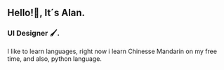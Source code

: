 ## Hello!👋, It´s Alan.

### UI Designer 🖌.

I like to learn languages, right now i learn Chinesse Mandarin on my free time, and also, python language.

